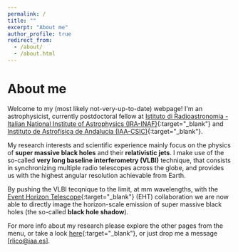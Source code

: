 ```yaml
---
permalink: /
title: ""
excerpt: "About me"
author_profile: true
redirect_from: 
  - /about/
  - /about.html
---
```


<!---
![text](files/M87_pol.jpg)

<p align="center">
<img src="files/M87_pol.jpg" alt="drawing" width="200"/>
</p>
-->

# About me

Welcome to my (most likely not-very-up-to-date) webpage! I'm an astrophysicist, currently postdoctoral fellow at [Istituto di Radioastronomia - Italian National Institute of Astrophysics (IRA-INAF)](http://info.ira.inaf.it/en/){:target="\_blank"} and 
[Instituto de Astrofísica de Andalucía (IAA-CSIC)](http://www.iaa.csic.es){:target="\_blank"}. 

My research interests and scientific experience mainly focus on the physics of **super massive black holes** and their **relativistic jets**. I make use of the so-called **very long baseline interferometry (VLBI)** technique, that consists in synchronizing multiple radio telescopes across the globe, and provides us with the highest angular resolution achievable from Earth. 

By pushing the VLBI tecqnique to the limit, at mm wavelengths, with the [Event Horizon Telescope](https://eventhorizontelescope.org/organization){:target="\_blank"} (EHT) collaboration we are now able to directly image the horizon-scale emission of super massive black holes (the so-called **black hole shadow**). 

For more info about my research please explore the other pages from the menu, or take a look [here](http://vlbigroup.iaa.es/){:target="\_blank"}, or just drop me a message [rlico@iaa.es].



